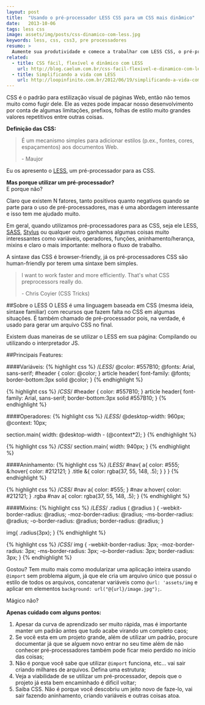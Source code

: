 ```yaml
---
layout: post
title:  "Usando o pré-processador LESS CSS para um CSS mais dinâmico"
date:   2013-10-06
tags: less css
image: assets/img/posts/css-dinamico-com-less.jpg
keywords: less, css, css3, pre processadores
resumo: >
  Aumente sua produtividade e comece a trabalhar com LESS CSS, o pré-processador que é dinâmico, fácil e flexível para desenvolver suas Cascading Style Sheets.
related:
  - title: CSS fácil, flexível e dinâmico com LESS
    url: http://blog.caelum.com.br/css-facil-flexivel-e-dinamico-com-less/
  - title: Simplificando a vida com LESS
    url: http://loopinfinito.com.br/2012/06/19/simplificando-a-vida-com-less/
---
```

CSS é o padrão para estilização visual de páginas Web, então não temos muito como fugir dele. Ele as vezes pode impacar nosso desenvolvimento por conta de algumas limitações, prefixos, folhas de estilo muito grandes valores repetitivos entre outras coisas.

**Definição das CSS:**

> É um mecanismo simples para adicionar estilos (p.ex., fontes, cores, espaçamentos) aos documentos Web.
>
> <footer>- Maujor</footer>

Eu os apresento o [LESS](http://lesscss.org/), um pré-processador para as CSS.

**Mas porque utilizar um pré-processador?** <br>
E porque não?

Claro que existem N fatores, tanto positivos quanto negativos quando se parte para o uso de pré-processadores, mas é uma abordagem interessante e isso tem me ajudado muito.

Em geral, quando utilizamos pré-processadores para as CSS, seja ele LESS, [SASS](http://sass-lang.com/), [Stylus](http://learnboost.github.io/stylus/) ou qualquer outro ganhamos algumas coisas muito interessantes como variáveis, operadores, funções, aninhamento/herança, mixins e claro o mais importante: melhora o fluxo de trabalho.

A sintaxe das CSS é browser-friendly, já os pré-processadores CSS são human-friendly por terem uma sintaxe bem simples.

> I want to work faster and more efficiently. That's what CSS preprocessors really do.
>
> <footer>- Chris Coyier (CSS Tricks)</footer>

##Sobre o LESS
O LESS é uma linguagem baseada em CSS (mesma ideia, sintaxe familiar) com recursos que fazem falta no CSS em algumas situações. É também chamado de pré-processador pois, na verdade, é usado para gerar um arquivo CSS no final.

Existem duas maneiras de se utilizar o LESS em sua página: Compilando ou utilizando o interpretador JS.

##Principais Features:

####Variáveis:
{% highlight css %}
/*LESS*/
@color: #557B10;
@fonts: Arial, sans-serif;
#header {
  color: @color;
}
article header{
  font-family: @fonts;
  border-bottom:3px solid @color;
}
{% endhighlight %}

{% highlight css %}
/*CSS*/
#header {
  color: #557B10;
}
article header{
  font-family: Arial, sans-serif;
  border-bottom:3px solid #557B10;
}
{% endhighlight %}

####Operadores:
{% highlight css %}
/*LESS*/
@desktop-width: 960px;
@context: 10px;

section.main{
  width: @desktop-width - (@context*2);
}
{% endhighlight %}

{% highlight css %}
/*CSS*/
section.main{
  width: 940px;
}
{% endhighlight %}

####Aninhamento:
{% highlight css %}
/*LESS*/
#nav{
  a{
    color: #555;
    &:hover{
       color: #212121;
    }
    .title &{
      color: rgba(37, 55, 148, .5);
    }
  }
}
{% endhighlight %}

{% highlight css %}
/*CSS*/
#nav a{
  color: #555;
}
#nav a:hover{
  color: #212121;
}
.rgba #nav a{
  color: rgba(37, 55, 148, .5);
}
{% endhighlight %}

####Mixins:
{% highlight css %}
/*LESS*/
.radius ( @radius ) {
  -webkit-border-radius: @radius;
  -moz-border-radius: @radius;
  -ms-border-radius: @radius;
  -o-border-radius: @radius;
  border-radius: @radius;
}

img{
  .radius(3px);
}
{% endhighlight %}

{% highlight css %}
/*CSS*/
img {
  -webkit-border-radius: 3px;
  -moz-border-radius: 3px;
  -ms-border-radius: 3px;
  -o-border-radius: 3px;
  border-radius: 3px;
}
{% endhighlight %}

Gostou? Tem muito mais como modularizar uma aplicação inteira usando `@import` sem problema algum, já que ele cria um arquivo único que possui o estilo de todos os arquivos, concatenar variáveis como `@url: 'assets/img` e aplicar em elementos `background: url("@{url}/image.jpg");`.

Mágico não?

**Apenas cuidado com alguns pontos:**

1. Apesar da curva de aprendizado ser muito rápida, mas é importante manter um padrão antes que tudo acabe virando um completo caos;
2. Se você esta em um projeto grande, além de utilizar um padrão, procure documentar já que se alguem novo entrar no seu time além de não conhecer pré-processadores também pode ficar meio perdido no início das coisas;
3. Não é porque você sabe que utilizar `@import` funciona, etc... vai sair criando milhares de arquivos. Defina uma estrutura;
4. Veja a viabilidade de se utilizar um pré-processador, depois que o projeto já esta bem encaminhado é dificil voltar;
5. Saiba CSS. Não é porque você descobriu um jeito novo de faze-lo, vai sair fazendo aninhamento, criando variáveis e outras coisas atoa.